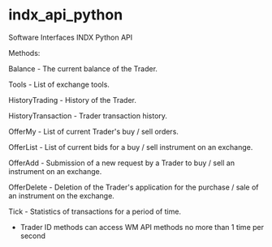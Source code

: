 # indx_api_python
Software Interfaces INDX Python API

Мethods:

Balance - The current balance of the Trader.

Tools - List of exchange tools.

HistoryTrading - History of the Trader.

HistoryTransaction - Trader transaction history.

OfferMy - List of current Trader's buy / sell orders.

OfferList - List of current bids for a buy / sell instrument on an exchange.

OfferAdd - Submission of a new request by a Trader to buy / sell an instrument on an exchange.

OfferDelete - Deletion of the Trader's application for the purchase / sale of an instrument on the exchange.

Tick - Statistics of transactions for a period of time.

* Trader ID methods can access WM API methods no more than 1 time per second
